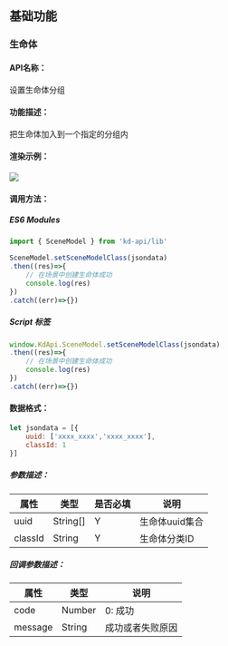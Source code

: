 <!--
 * @Author: your name
 * @Date: 2022-3-30 14:36:42
 * @LastEditTime: 2022-04-02 11:08:56
 * @LastEditors: Please set LastEditors
 * @Description: 打开koroFileHeader查看配置 进行设置: https://github.com/OBKoro1/koro1FileHeader/wiki/%E9%85%8D%E7%BD%AE
 * @FilePath: /KD-API-DOCS/public/md/api/获取场景列表.md
-->
## 基础功能
### 生命体

#### API名称：
设置生命体分组
#### 功能描述：

把生命体加入到一个指定的分组内

#### 渲染示例：
![](../../image/example/设置生命体分组.webp)
#### 调用方法：

##### ES6 Modules
``` javascript
import { SceneModel } from 'kd-api/lib'

SceneModel.setSceneModelClass(jsondata)
.then((res)=>{
    // 在场景中创建⽣命体成功
    console.log(res)
})
.catch((err)=>{})
```

##### Script 标签
``` javascript
window.KdApi.SceneModel.setSceneModelClass(jsondata)
.then((res)=>{
    // 在场景中创建⽣命体成功
    console.log(res)
})
.catch((err)=>{})
```


#### 数据格式：

```javascript
let jsondata = [{
    uuid: ['xxxx_xxxx','xxxx_xxxx'],
    classId: 1
}]
```
##### 参数描述：

| 属性      | 类型     | 是否必填 | 说明     |
|---------|--------|------|--------|
| uuid   | String[] | Y    | 生命体uuid集合 |
| classId   | String | Y    | 生命体分类ID |

##### 回调参数描述：
| 属性    | 类型   | 说明                     |
| ------- | ------ | ------------------------ |
| code    | Number | 0: 成功  |
| message    | String | 成功或者失败原因  |
